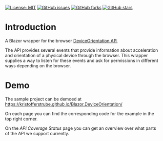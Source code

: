 [![License: MIT](https://img.shields.io/badge/License-MIT-yellow.svg)](/LICENSE.md)
[![GitHub issues](https://img.shields.io/github/issues/KristofferStrube/Blazor.DeviceOrientation)](https://github.com/KristofferStrube/Blazor.DeviceOrientation/issues)
[![GitHub forks](https://img.shields.io/github/forks/KristofferStrube/Blazor.DeviceOrientation)](https://github.com/KristofferStrube/Blazor.DeviceOrientation/network/members)
[![GitHub stars](https://img.shields.io/github/stars/KristofferStrube/Blazor.DeviceOrientation)](https://github.com/KristofferStrube/Blazor.DeviceOrientation/stargazers)

<!--[![NuGet Downloads (official NuGet)](https://img.shields.io/nuget/dt/KristofferStrube.Blazor.DeviceOrientation?label=NuGet%20Downloads)](https://www.nuget.org/packages/KristofferStrube.Blazor.DeviceOrientation/)  -->

# Introduction
A Blazor wrapper for the browser [DeviceOrientation API](https://www.w3.org/TR/orientation-event/)

The API provides several events that provide information about acceleration and orientation of a physical device through the browser. This wrapper supplies a way to listen for these events and ask for permissions in different ways depending on the browser.

# Demo
The sample project can be demoed at https://kristofferstrube.github.io/Blazor.DeviceOrientation/

On each page you can find the corresponding code for the example in the top right corner.

On the *API Coverage Status* page you can get an overview over what parts of the API we support currently.